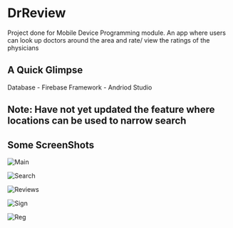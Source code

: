 # DrReview
Project done for Mobile Device Programming module. An app where users can look up doctors around the area and rate/ view the ratings of the physicians

## A Quick Glimpse

Database - Firebase
Framework - Andriod Studio

Note: Have not yet updated the feature where locations can be used to narrow search
---
## Some ScreenShots

![Main](Screenshot_20211214_193053_com.example.drreview.jpg)

![Search](Screenshot_20211214_193320_com.example.drreview.jpg)

![Reviews](Screenshot_20211214_193610_com.example.drreview.jpg)

![Sign](Screenshot_20211214_193422_com.example.drreview.jpg)

![Reg](Screenshot_20211214_193814_com.example.drreview.jpg)
